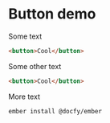 # Button demo

Some text

```html component
<button>Cool</button>
```

Some other text

```html template
<button>Cool</button>
```

More text

```sh
ember install @docfy/ember
```
